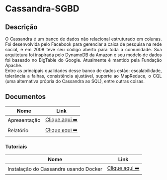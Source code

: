 # Cassandra-SGBD

## Descrição
<p align="justify">
O Cassandra é um banco de dados não relacional estruturado em colunas. Foi desenvolvida pelo Facebook para gerenciar a caixa de pesquisa na rede social, e em 2008 teve seu código aberto para toda a comunidade. Sua arquitetura foi inspirada pelo DynamoDB da Amazon e seu modelo de dados foi baseado no BigTable do Google. Atualmente é mantido pela Fundação Apache.<br/>
Entre as principais qualidades desse banco de dados estão: escalabilidade, tolerância a falhas, consistência ajustável, suporte ao MapReduce, o CQL (uma alternativa própria do Cassandra ao SQL), entre outras coisas.
</p>

## Documentos

| Nome          | Link                                                                                       |
| --------------| ------------------------------------------------------------------------------------------ |
| Apresentação  | [Clique aqui ➡️](docs/doc-iteracao.md)                                                     |
| Relatório     | [Clique aqui ➡️](docs/doc-visao.md)                                                        |


### Tutoriais

| Nome                             | Link                                                  |
| -------------------------------- | ----------------------------------------------------  |
| Instalação do Cassandra usando Docker | [Clique aqui ➡️](docs/tutorial-cassandra.md)     |
